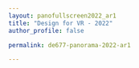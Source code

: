```yaml
---
layout: panofullscreen2022_ar1
title: "Design for VR - 2022"
author_profile: false

permalink: de677-panorama-2022-ar1

---
```


